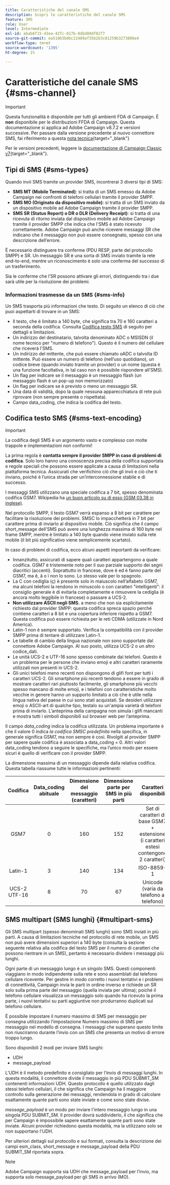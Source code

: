 ```yaml
---
title: Caratteristiche del canale SMS
description: Scopri le caratteristiche del canale SMS
feature: SMS
role: User
level: Intermediate
exl-id: abab6f15-43ea-42fc-817b-8dbd88df82f7
source-git-commit: ea51863bdbc22489af35b2b3c81259b327380be4
workflow-type: tm+mt
source-wordcount: '1395'
ht-degree: 1%

---
```


# Caratteristiche del canale SMS {#sms-channel}

>[!IMPORTANT]
>
>Questa funzionalità è disponibile per tutti gli ambienti FDA di Campaign. È **non** disponibile per le distribuzioni FFDA di Campaign. Questa documentazione si applica ad Adobe Campaign v8.7.2 e versioni successive. Per passare dalla versione precedente al nuovo connettore SMS, fai riferimento a questa [nota tecnica](https://experienceleague.adobe.com/docs/campaign/technotes-ac/tn-new/sms-migration){target="_blank"}
>
>Per le versioni precedenti, leggere la [documentazione di Campaign Classic v7](https://experienceleague.adobe.com/it/docs/campaign-classic/using/sending-messages/sending-messages-on-mobiles/sms-set-up/sms-set-up){target="_blank"}.

## Tipi di SMS {#sms-types}

Quando invii SMS tramite un provider SMS, incontrerai 3 diversi tipi di SMS:

* **SMS MT (Mobile Terminated)**: si tratta di un SMS emesso da Adobe Campaign nei confronti di telefoni cellulari tramite il provider SMPP.
* **SMS MO (Originato da dispositivo mobile)**: si tratta di un SMS inviato da un dispositivo mobile ad Adobe Campaign tramite il provider SMPP.
* **SMS SR (Status Report) o DR o DLR (Delivery Receipt)**: si tratta di una ricevuta di ritorno inviata dal dispositivo mobile ad Adobe Campaign tramite il provider SMPP che indica che l&#39;SMS è stato ricevuto correttamente. Adobe Campaign può anche ricevere messaggi SR che indicano che il messaggio non può essere consegnato, spesso con una descrizione dell’errore.

È necessario distinguere tra conferme (PDU RESP, parte del protocollo SMPP) e SR. Un messaggio SR è una sorta di SMS inviato tramite la rete end-to-end, mentre un riconoscimento è solo una conferma del successo di un trasferimento.

Sia le conferme che l’SR possono attivare gli errori, distinguendo tra i due sarà utile per la risoluzione dei problemi.

### Informazioni trasmesse da un SMS  {#sms-info}

Un SMS trasporta più informazioni che testo. Di seguito un elenco di ciò che puoi aspettarti di trovare in un SMS:

* Il testo, che è limitato a 140 byte, che significa tra 70 e 160 caratteri a seconda della codifica. Consulta [Codifica testo SMS](#sms-text-encoding) di seguito per dettagli e limitazioni.
* Un indirizzo del destinatario, talvolta denominato ADC o MSISDN (il nome tecnico per &quot;numero di telefono&quot;). Questo è il numero del cellulare che riceverà l&#39;SMS.
* Un indirizzo del mittente, che può essere chiamato oADC o talvolta ID mittente. Può essere un numero di telefono (nell’uso quotidiano), un codice breve (quando inviato tramite un provider) o un nome (questa è una funzione facoltativa, in tal caso non è possibile rispondere all’SMS).
* Un flag per indicare se il messaggio è un messaggio flash (un messaggio flash è un pop-up non memorizzato)
* Un flag per indicare se è previsto o meno un messaggio SR.
* Una data di validità, dopo la quale nessuna apparecchiatura di rete può riprovare (non sempre presente o rispettata).
* Campo data_coding, che indica la codifica del testo.

## Codifica testo SMS {#sms-text-encoding}

>[!IMPORTANT]
>
>La codifica degli SMS è un argomento vasto e complesso con molte trappole e implementazioni non conformi!

La prima regola è **contatta sempre il provider SMPP in caso di problemi di codifica**. Solo loro hanno una conoscenza precisa della codifica supportata e regole speciali che possono essere applicate a causa di limitazioni nella piattaforma tecnica. Assicurati che verifichino ciò che gli invii e ciò che ti inviano, poiché è l’unica strada per un’interconnessione stabile e di successo.

I messaggi SMS utilizzano una speciale codifica a 7 bit, spesso denominata codifica GSM7.  Wikipedia ha [un buon articolo su di esso (GSM 03.38 in inglese)](https://en.wikipedia.org/wiki/GSM_03.38).

Nel protocollo SMPP, il testo GSM7 verrà espanso a 8 bit per carattere per facilitare la risoluzione dei problemi. SMSC lo impacchetterà in 7 bit per carattere prima di inviarlo al dispositivo mobile. Ciò significa che il campo short_message dell’SMS può avere una lunghezza massima di 160 byte nel frame SMPP, mentre è limitato a 140 byte quando viene inviato sulla rete mobile (il bit più significativo viene semplicemente scartato).

In caso di problemi di codifica, ecco alcuni aspetti importanti da verificare:
* Innanzitutto, assicurati di sapere quali caratteri appartengono a quale codifica. GSM7 è tristemente noto per il suo parziale supporto dei segni diacritici (accenti). Soprattutto in francese, dove è ed è fanno parte del GSM7, ma ê, â o ï non lo sono. Lo stesso vale per lo spagnolo.
* La C con cediglia (ç) è presente solo in maiuscolo nell’alfabeto GSM7, ma alcuni telefoni la rendono in minuscolo o con caratteri &quot;intelligenti&quot;: il consiglio generale è di evitarla completamente e rimuovere la cediglia (è ancora molto leggibile in francese) o passare a UCS-2.
* **Non utilizzare ASCII negli SMS.** a meno che non sia esplicitamente richiesto dal provider SMPP: questa codifica spreca spazio perché contiene caratteri a 8 bit e una copertura inferiore rispetto a GSM7. Questa codifica può essere richiesta per le reti CDMA (utilizzate in Nord America).
* Latin-1 non è sempre supportato. Verifica la compatibilità con il provider SMPP prima di tentare di utilizzare Latin-1.
* Le tabelle di cambio della lingua nazionale non sono supportate dal connettore Adobe Campaign. Al suo posto, utilizza UCS-2 o un altro codice_dati.
* Le unità UCS-2 e UTF-16 sono spesso combinate dai telefoni. Questo è un problema per le persone che inviano emoji e altri caratteri raramente utilizzati non presenti in UCS-2.
* Gli unici telefoni meno recenti non dispongono di glifi font per tutti i caratteri UCS-2. Gli smartphone più recenti tendono a essere in grado di mostrare caratteri rari piuttosto facilmente, gli smartphone più vecchi spesso mancano di molte emoji, e i telefoni con caratteristiche molto vecchie in genere hanno un supporto limitato a ciò che è utile nella lingua nativa del paese in cui sono stati acquistati. Se desideri utilizzare emoji o ASCII-art di qualche tipo, testalo su un&#39;ampia varietà di telefoni prima di inviarlo. L’anteprima della campagna non simula i glifi mancanti e mostra tutti i simboli disponibili sul browser web per l’anteprima.

Il campo *data_coding* indica la codifica utilizzata. Un problema importante è che il valore 0 indica *la codifica SMSC predefinita* nella specifica, in generale significa GSM7, ma non sempre è così. Rivolgiti al provider SMPP per sapere quale codifica è associata a data_coding = 0. Altri valori data_coding tendono a seguire le specifiche, ma l’unico modo per essere sicuri è quello di verificare con il provider SMPP.

La dimensione massima di un messaggio dipende dalla relativa codifica. Questa tabella riassume tutte le informazioni pertinenti:

| Codifica | Data_coding abituale | Dimensione del messaggio (caratteri) | Dimensione parte per SMS in più parti | Caratteri disponibili |
|:-:|:-:|:-:|:-:|:-:|  
| GSM7 | 0 | 160 | 152 | Set di caratteri di base GSM7 + estensione (i caratteri estesi contengono 2 caratteri) |
| Latin-1 | 3 | 140 | 134 | ISO-8859-1 |
| UCS-2 UTF-16 | 8 | 70 | 67 | Unicode (varia da telefono a telefono) |

## SMS multipart (SMS lunghi) {#multipart-sms}

Gli SMS multipart (spesso denominati SMS lunghi) sono SMS inviati in più parti. A causa di limitazioni tecniche nel protocollo di rete mobile, un SMS non può avere dimensioni superiori a 140 byte (consulta la sezione seguente relativa alla codifica del testo SMS per il numero di caratteri che possono rientrare in un SMS), pertanto è necessario dividere i messaggi più lunghi.

Ogni parte di un messaggio lungo è un singolo SMS. Questi componenti viaggiano in modo indipendente sulla rete e sono assemblati dal telefono cellulare ricevente. Per gestire in modo corretto i nuovi tentativi e i problemi di connettività, Campaign invia le parti in ordine inverso e richiede un SR solo sulla prima parte del messaggio (quella inviata per ultima); poiché il telefono cellulare visualizza un messaggio solo quando ha ricevuto la prima parte, i nuovi tentativi su parti aggiuntive non produrranno duplicati sul telefono cellulare.

È possibile impostare il numero massimo di SMS per messaggio per consegna utilizzando l’impostazione Numero massimo di SMS per messaggio nel modello di consegna. I messaggi che superano questo limite non riusciranno durante l’invio con un SMS che presenta un motivo di errore troppo lungo.

Sono disponibili 2 modi per inviare SMS lunghi:

* UDH
* message_payload

L’UDH è il metodo predefinito e consigliato per l’invio di messaggi lunghi. In questa modalità, il connettore divide il messaggio in più PDU SUBMIT_SM contenenti informazioni UDH. Questo protocollo è quello utilizzato dagli stessi telefoni cellulari, il che significa che Campaign ha il maggiore controllo sulla generazione dei messaggi, rendendola in grado di calcolare esattamente quante parti sono state inviate e come sono state divise.

*message_payload* è un modo per inviare l&#39;intero messaggio lungo in una singola PDU SUBMIT_SM. Il provider dovrà suddividerlo, il che significa che per Campaign è impossibile sapere esattamente quante parti sono state inviate. Alcuni provider richiedono questa modalità, ma la utilizzano solo se non supportano l&#39;UDH.

Per ulteriori dettagli sul protocollo e sui formati, consulta la descrizione dei campi esm_class, short_message e message_payload della PDU SUBMIT_SM riportata sopra.

>[!NOTE]
>
>Adobe Campaign supporta sia UDH che message_payload per l’invio, ma supporta solo message_payload per gli SMS in arrivo (MO).
